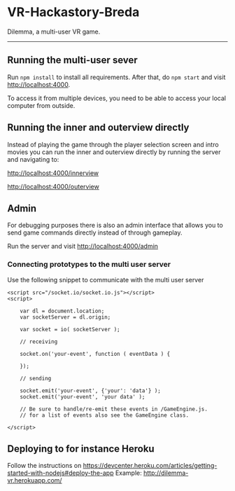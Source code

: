 # VR-Hackastory-Breda

Dilemma, a multi-user VR game.

---

## Running the multi-user sever
Run `npm install` to install all requirements.
After that, do `npm start` and visit [http://localhost:4000](localhost:4000). 

To access it from multiple devices, you need to be able to access your local computer
from outside.


## Running the inner and outerview directly
Instead of playing the game through the player selection screen and intro movies
you can run the inner and outerview directly by running the server and navigating to:

[http://localhost:4000/innerview](localhost:4000/innerview)

[http://localhost:4000/outerview](localhost:4000/outerview)


## Admin
For debugging purposes there is also an admin interface that allows you to
send game commands directly instead of through gameplay.

Run the server and visit [http://localhost:4000/admin](localhost:4000/admin)

### Connecting prototypes to the multi user server

Use the following snippet to communicate with the multi user server

```
<script src="/socket.io/socket.io.js"></script>
<script>

    var dl = document.location;
    var socketServer = dl.origin;

    var socket = io( socketServer );

    // receiving
    
    socket.on('your-event', function ( eventData ) {
    
    });  
    
    // sending

    socket.emit('your-event', {'your': 'data'} );
    socket.emit('your-event', 'your data' );
    
    // Be sure to handle/re-emit these events in /GameEngine.js. 
    // for a list of events also see the GameEngine class.

</script>
```

## Deploying to for instance Heroku
Follow the instructions on https://devcenter.heroku.com/articles/getting-started-with-nodejs#deploy-the-app
Example: http://dilemma-vr.herokuapp.com/